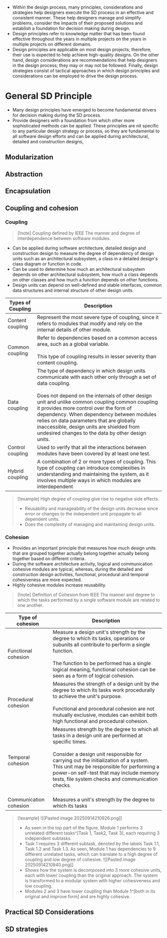 - Within the design process, many principles, considerations and strategies help designers execute the SD process in an effective and consistent manner. These help designers manage and simplify problems, consider the impacts of their proposed solutions and establish a  foundation for decision making during design.
- Design principles refer to knowledge matter that has been found effective throughout the years in multiple projects on the years in multiple projects on different domains.
- Design principles are applicable on most design projects; therefore, their use is expected to help achieve high-quality designs. On the other hand, design considerations are recommendations that help designers in the design process; they may or may not be followed. Finally, design strategies consist of tactical approaches in which design principles and considerations can be employed to drive the design process.

# General SD Principle
- Many design principles have emerged to become fundamental drivers for  decision making during the SD process.
- Provide designers with a foundation from which other more sophisticated methods can be applied. These principles are nit specific to any particular design strategy or process, so they are fundamental to all software design efforts and can be applied during architectural, detailed and construction designs,

## Modularization

## Abstraction

## Encapsulation

## Coupling and cohesion
### Coupling 
>[!note] Coupling defined by IEEE
>The manner and degree of interdependence between software modules.

- Can be applied during software architecture, detailed design and construction design to measure the degree of dependency of design units such as an architectural subsystem, a class in a detailed design's class diagram or function in code.
- Can be used to determine how much an architectural subsystem depends on other architectural subsystem, how much a class depends on other classes and how much a function depends on other functions.
- Design units can depend on well-defined and stable interfaces, common data structures and internal structure of other design units.

| Types of Coupling | Description                                                                                                                                                                                                                                                                                                                                                                                                                                                   |
| ----------------- | ------------------------------------------------------------------------------------------------------------------------------------------------------------------------------------------------------------------------------------------------------------------------------------------------------------------------------------------------------------------------------------------------------------------------------------------------------------- |
| Content coupling  | Represent the most severe type of coupling, since it refers to modules that  modify and rely on the internal details of other module.<br>                                                                                                                                                                                                                                                                                                                     |
| Common coupling   | Refer to dependencies based on a common access area, such as a global variable.<br><br>This type of coupling results in lesser severity than content coupling.<br>                                                                                                                                                                                                                                                                                            |
| Data coupling     | The type of dependency in which design units communicate with each other only through a set of data coupling.<br><br>Does not depend on the internals of other design unit and unlike common coupling common coupling it provides more control over the form of dependency. When dependency between modules relies on data parameters that are globally inaccessible, design units are shielded from undesired changes to the data by other design units.<br> |
| Control coupling  | Used to verify that all the interactions between modules have been covered by at least one test.<br>                                                                                                                                                                                                                                                                                                                                                          |
| Hybrid coupling   | A combination of 2 or more types of coupling. This type of coupling can introduce complexities in understanding and maintaining the  system, as it involves multiple ways in which modules are interdependent                                                                                                                                                                                                                                                 |


>[!example] High degree of coupling give rise to negative side effects.
>- Reusability and manageability of the design units decrease since error or changes to the independent unit propagate to all dependent units.
>- Does the complexity of managing and maintaining design units.

### Cohesion
- Provides an important principle that measures how much design units that are grouped together actually belong together actually belong together based on different criteria.
- During the software architecture activity, logical and communication cohesive modules are typical, whereas, during the detailed and construction design activities, functional, procedural and temporal cohesiveness are more expected.
- Highly cohesive modules increase reusability.
>[!note] Definition of Cohesion from IEEE
>The manner and degree to which the tasks performed by  a single software module are related to one another.

| Type of cohesion       | Description                                                                                                                                                                                                                                                                                                                                          |
| ---------------------- | ---------------------------------------------------------------------------------------------------------------------------------------------------------------------------------------------------------------------------------------------------------------------------------------------------------------------------------------------------- |
| Functional cohesion    | Measure a design unit's strength by the degree to which its tasks, operations or subunits all contribute to perform a single function.<br><br>The function to be performed has a single logical meaning, functional cohesion can be seen as a form of logical cohesion.<br>                                                                          |
| Procedural cohesion    | Measures the strength of a design unit by the degree to which its tasks work procedurally to achieve the unit's purpose.<br><br>Functional and procedural cohesion are not mutually exclusive, modules can exhibit both high functional and procedural cohesion.                                                                                     |
| Temporal cohesion      | Measures strength by the degree to which all tasks in a design unit are performed at specific times.<br><br>Consider a design unit responsible for carrying out the initialization of a system. This unit may be responsible for performing a power-on self-test that may include memory tests, file system checks and communication checks.<br><br> |
| Communication cohesion | Measures a unit's strength by the degree to which its tasks                                                                                                                                                                                                                                                                                          |
>[!example] 
>![[Pasted image 20250914210926.png]]
>- As seen in the top part of the figure, Module 1 performs 3 unrelated different tasks^[Task 1, Task2, Task 3], each requiring 3 independent subtasks.
>- Task 1 requires 3 different subtask, denoted by the labels Task 1.1, Task 1.2 and Task 1.3. As seen, Module 1 has dependencies to 9 different unrelated tasks, which can translate to a high degree of coupling and low degree of cohesive.
> ![[Pasted image 20250914210940.png]]
>- Shows how the system is decomposed into 3 more cohesive units, each with lower coupling than the original approach. The system is transformed to a modular system with higher cohesiveness and low coupling.
>- Modules 2 and 3 have lower coupling than Module 1^[both in its original and improve form] and are highly cohesive.
## Practical SD Considerations

## SD strategies


